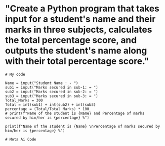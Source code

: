 # "Create a Python program that takes input for a student's name and their marks in three subjects, calculates the total percentage score, and outputs the student's name along with their total percentage score."

```
# My code

Name = input("Student Name : - ")
sub1 = input("Marks secured in sub-1: = ")
sub2 = input("Marks secured in sub-2: = ")
sub3 = input("Marks secured in sub-3: = ")
Total_Marks = 300
Total = int(sub1) + int(sub2) + int(sub3)
percentage = (Total/Total_Marks) * 100
# print(f"Name of the student is {Name} and Percentage of marks secured by him/her is {percentage} %")

print(f"Name of the student is {Name} \nPercentage of marks secured by him/her is {percentage} %")

```

```
# Meta Ai Code
